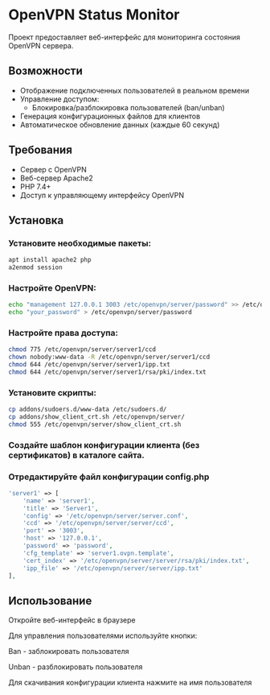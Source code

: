 # OpenVPN Status Monitor

Проект предоставляет веб-интерфейс для мониторинга состояния OpenVPN сервера.

## Возможности

- Отображение подключенных пользователей в реальном времени
- Управление доступом:
  - Блокировка/разблокировка пользователей (ban/unban)
- Генерация конфигурационных файлов для клиентов
- Автоматическое обновление данных (каждые 60 секунд)

## Требования

- Сервер с OpenVPN
- Веб-сервер Apache2
- PHP 7.4+
- Доступ к управляющему интерфейсу OpenVPN

## Установка

###  Установите необходимые пакеты:

```bash
apt install apache2 php
a2enmod session
```

### Настройте OpenVPN:
```bash
echo "management 127.0.0.1 3003 /etc/openvpn/server/password" >> /etc/openvpn/server/server1.conf
echo "your_password" > /etc/openvpn/server/password
```

### Настройте права доступа:
```bash
chmod 775 /etc/openvpn/server/server1/ccd
chown nobody:www-data -R /etc/openvpn/server/server1/ccd
chmod 644 /etc/openvpn/server/server1/ipp.txt
chmod 644 /etc/openvpn/server/server1/rsa/pki/index.txt
```

### Установите скрипты:
```bash
cp addons/sudoers.d/www-data /etc/sudoers.d/
cp addons/show_client_crt.sh /etc/openvpn/server/
chmod 555 /etc/openvpn/server/show_client_crt.sh
```
### Создайте шаблон конфигурации клиента (без сертификатов) в каталоге сайта.

### Отредактируйте файл конфигурации config.php

```php
'server1' => [
    'name' => 'server1',
    'title' => 'Server1',
    'config' => '/etc/openvpn/server/server.conf',
    'ccd' => '/etc/openvpn/server/server/ccd',
    'port' => '3003',
    'host' => '127.0.0.1',
    'password' => 'password',
    'cfg_template' => 'server1.ovpn.template',
    'cert_index' => '/etc/openvpn/server/server/rsa/pki/index.txt',
    'ipp_file' => '/etc/openvpn/server/server/ipp.txt'
],
```
## Использование

Откройте веб-интерфейс в браузере

Для управления пользователями используйте кнопки:

Ban - заблокировать пользователя

Unban - разблокировать пользователя

Для скачивания конфигурации клиента нажмите на имя пользователя
